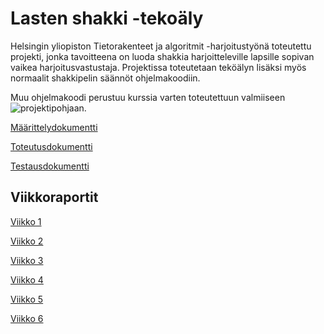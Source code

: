 # Lasten shakki -tekoäly

Helsingin yliopiston Tietorakenteet ja algoritmit -harjoitustyönä toteutettu projekti, jonka tavoitteena on luoda shakkia harjoitteleville lapsille sopivan vaikea harjoitusvastustaja. Projektissa toteutetaan teköälyn lisäksi myös normaalit shakkipelin säännöt ohjelmakoodiin.

Muu ohjelmakoodi perustuu kurssia varten toteutettuun valmiiseen ![projektipohjaan](https://github.com/TiraLabra/chess).

[Määrittelydokumentti](https://github.com/jp-tulijoki/Lastenshakki/blob/master/documentation/maarittelydokumentti.md)

[Toteutusdokumentti](https://github.com/jp-tulijoki/Lastenshakki/blob/master/documentation/toteutusdokumentti.md)

[Testausdokumentti](https://github.com/jp-tulijoki/Lastenshakki/blob/master/documentation/testausdokumentti.md)

## Viikkoraportit

[Viikko 1](https://github.com/jp-tulijoki/Lastenshakki/blob/master/documentation/weeklyReports/viikko1.md)

[Viikko 2](https://github.com/jp-tulijoki/Lastenshakki/blob/master/documentation/weeklyReports/viikko2.md)

[Viikko 3](https://github.com/jp-tulijoki/Lastenshakki/blob/master/documentation/weeklyReports/viikko3.md)

[Viikko 4](https://github.com/jp-tulijoki/Lastenshakki/blob/master/documentation/weeklyReports/viikko4.md)

[Viikko 5](https://github.com/jp-tulijoki/Lastenshakki/blob/master/documentation/weeklyReports/viikko5.md)

[Viikko 6](https://github.com/jp-tulijoki/Lastenshakki/blob/master/documentation/weeklyReports/viikko6.md)
